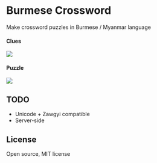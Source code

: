 # Burmese Crossword

Make crossword puzzles in Burmese / Myanmar language

#### Clues

<img src="http://i.imgur.com/jRz6FRM.png"/>

#### Puzzle

<img src="http://i.imgur.com/vbna0oU.png"/>

## TODO

- Unicode + Zawgyi compatible
- Server-side

## License

Open source, MIT license

